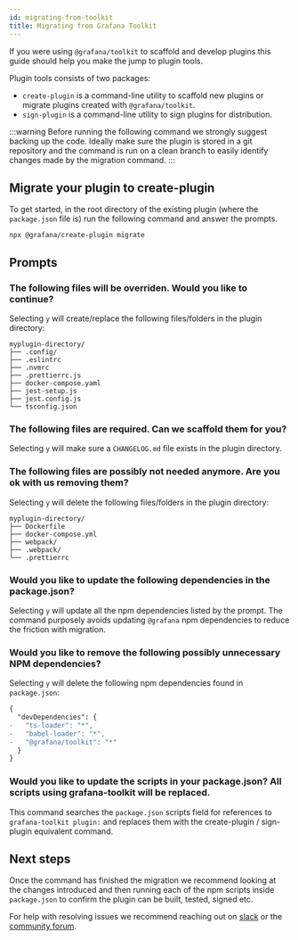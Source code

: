 ```yaml
---
id: migrating-from-toolkit
title: Migrating from Grafana Toolkit
---
```


If you were using `@grafana/toolkit` to scaffold and develop plugins this guide should help you make the jump to plugin tools.

Plugin tools consists of two packages:

- `create-plugin` is a command-line utility to scaffold new plugins or migrate plugins created with `@grafana/toolkit`.
- `sign-plugin` is a command-line utility to sign plugins for distribution.

:::warning
Before running the following command we strongly suggest backing up the code. Ideally make sure the plugin is stored in a git repository and the command is run on a clean branch to easily identify changes made by the migration command.
:::

## Migrate your plugin to create-plugin

To get started, in the root directory of the existing plugin (where the `package.json` file is) run the following command and answer the prompts.

```
npx @grafana/create-plugin migrate
```

## Prompts

### The following files will be overriden. Would you like to continue?

Selecting `y` will create/replace the following files/folders in the plugin directory:

```
myplugin-directory/
├── .config/
├── .eslintrc
├── .nvmrc
├── .prettierrc.js
├── docker-compose.yaml
├── jest-setup.js
├── jest.config.js
└── tsconfig.json
```

### The following files are required. Can we scaffold them for you?

Selecting `y` will make sure a `CHANGELOG.md` file exists in the plugin directory.

### The following files are possibly not needed anymore. Are you ok with us removing them?

Selecting `y` will delete the following files/folders in the plugin directory:

```
myplugin-directory/
├── Dockerfile
├── docker-compose.yml
├── webpack/
├── .webpack/
└── .prettierrc
```

### Would you like to update the following dependencies in the package.json?

Selecting `y` will update all the npm dependencies listed by the prompt. The command purposely avoids updating `@grafana` npm dependencies to reduce the friction with migration.

### Would you like to remove the following possibly unnecessary NPM dependencies?

Selecting `y` will delete the following npm dependencies found in `package.json`:

```diff json
{
  "devDependencies": {
-   "ts-loader": "*",
-   "babel-loader": "*",
-   "@grafana/toolkit": "*"
  }
}
```

### Would you like to update the scripts in your package.json? All scripts using grafana-toolkit will be replaced.

This command searches the `package.json` scripts field for references to `grafana-toolkit plugin:` and replaces them with the create-plugin / sign-plugin equivalent command.

## Next steps

Once the command has finished the migration we recommend looking at the changes introduced and then running each of the npm scripts inside `package.json` to confirm the plugin can be built, tested, signed etc.

For help with resolving issues we recommend reaching out on [slack](https://grafana.slack.com/) or the [community forum](https://community.grafana.com/c/plugin-development/30).
